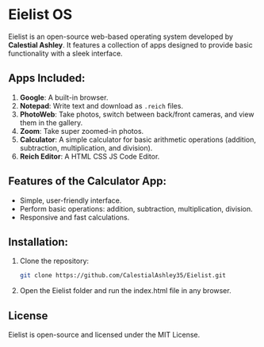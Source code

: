 # Eielist OS

Eielist is an open-source web-based operating system developed by **Calestial Ashley**. It features a collection of apps designed to provide basic functionality with a sleek interface.

## Apps Included:
1. **Google**: A built-in browser.
2. **Notepad**: Write text and download as `.reich` files.
3. **PhotoWeb**: Take photos, switch between back/front cameras, and view them in the gallery.
4. **Zoom**: Take super zoomed-in photos.
5. **Calculator**: A simple calculator for basic arithmetic operations (addition, subtraction, multiplication, and division).
6. **Reich Editor**: A HTML CSS JS Code Editor.

## Features of the Calculator App:
- Simple, user-friendly interface.
- Perform basic operations: addition, subtraction, multiplication, division.
- Responsive and fast calculations.

## Installation:
1. Clone the repository:
   ```bash
   git clone https://github.com/CalestialAshley35/Eielist.git

2. Open the Eielist folder and run the index.html file in any browser.

## License
Eielist is open-source and licensed under the MIT License.

